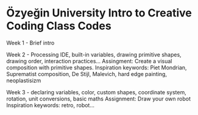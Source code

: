 # Özyeğin University Intro to Creative Coding Class Codes

Week 1 - Brief intro

Week 2 - Processing IDE, built-in variables, drawing primitive shapes, drawing order, interaction practices...
Assingment: Create a visual composition with primitive shapes. 
Inspiration keywords: Piet Mondrian, Suprematist composition, De Stijl, Malevich, hard edge painting, 
neoplastisizm

Week 3 - declaring variables, color, custom shapes, coordinate system, rotation, unit conversions, basic maths
Assignment: Draw your own robot
Inspiration keywords: retro, robot...
